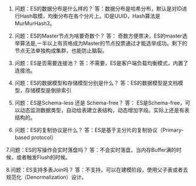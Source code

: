 1. 问题：ES的数据分布是什么样的？
答：数据分布是哈希分布，默认是对ID进行Hash取模，均衡分布在各个分片上。ID是UUID，Hash算法是MurMurHash3。
 
 
2. 问题：ES的Master节点为啥要奇数个？
答： 奇数方便票决，ES的master选举算法是,一半以上有资格成为Master的节点投票通过才能选举成功。剩下的节点无法单独构成集群，也能防止脑裂。
 
 
3. 问题：ES是否需要连接池？
答：不需要，ES是客户端负载均衡模式，内置了连接池。
 
 
4. 问题：ES的数据模型和存储模型分别是什么？
答：ES的数据模型是文档模型，存储模型是倒排索引
 
 
5. 问题：ES是Schema-less 还是 Schema-free？
答： ES是Schema-free，可以动态监测数据类型，自动给表建立表结构，动态增加字段。实际上还是有表结构的。
 
 
6. 问题：ES的复制协议是什么？
答：ES是基于主分片的复制协议（Primary-based protocol）
 
 
7.问题：ES的写操作会实时落盘吗？
答：不会实时落盘，当内存Buffer满的时候，或者触发Flush的时候。
 
 
8.问题：ES支持多表Join吗？
答：不支持，可以在建模阶段，使用父子表或者去规范化（Denormalization）设计。
